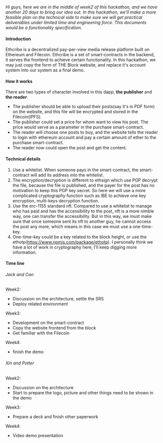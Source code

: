 *Hi guys, here we are in the middle of week2 of this hackathon, and we have another 20 days to bring our idea out.*
*In this hackathon, we'll make a more feasible plan on the technical side to make sure we will get practical deliverables under limited time and engineering force.*
*This documents would be a functionality specification.*

#### Introduction
Ethcribe is a decentralized pay-per-view media release platform built on Ethereum and Filecoin. Ethcribe is a set of smart-contracts in the backend, it serves the frontend to achieve certain functionality. In this hackathon, we may just copy the form of THE Block website, and replace it's account system into our system as a final demo.

#### How it works
There are two types of character involved in this dapp, **the publisher** and **the reader**.
- The publisher should be able to upload their posts(say it's in PDF form) on the website, and this file will be encrypted and stored in the Filecoin(IPFS).
- The publisher could set a price for whom want to view his post. The price would serve as a parameter in the purchase smart-contract.
- The reader will choose one posts to buy, and the website tells the reader to login with ethereum account and pay a certain amount of ether to the purchase smart-contract.
- The reader now could open the post and get the content.

#### Technical details
1. Use a whitelist. When someone pays in the smart-contract, the smart-contract will add its address into the whitelist.
2. The encryption/decryption is different to ethsign which use PGP decrypt the file, because the file is published, and the payer for the post has no motivation to keep this PGP key secret. So here we will use a more complicated cryptography function such as IBE to achieve one key encryption, multi-keys decryption function.
3. Use the erc-1155 standard nft. Compared to use a whitelist to manage who has paid and has the accessibility to the post, nft is a more nimble way, one can transfer the accessibility. But in this way, we must make sure that once someone sent its nft to another guy, he cannot access the post any more, which means in this case we must use a one-time-key.
4. One-time-key could be a key related to the block height, or use the ethotp(https://www.npmjs.com/package/ethotp).
I personally think we have a lot of work in cryptography here, I'll keep digging more information.

#### Time line
###### Jack and Can
Week2: 
- Discussion on the architecture, settle the SRS
- Deploy related environment


Week3: 
- Development on the smart-contract
- Copy the website frontend from the block
- Get familiar with the Filecoin


Week4:
- finish the demo
###### Xin and Potter
Week2: 
- Discussion on the architecture
- Start to prepare the logo, picture and other things need to be shown in the demo


Week3:
- Prepare a deck and finish other paperwork


Week4:
- Video demo presentation



